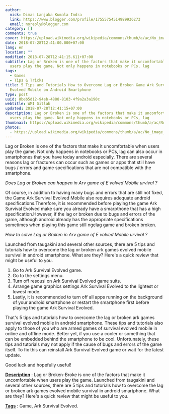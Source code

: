 ```yaml
---
author:
  nick: Dimas Lanjaka Kumala Indra
  link: https://www.blogger.com/profile/17555754514989936273
  email: noreply@blogger.com
category: []
comments: true
cover: https://upload.wikimedia.org/wikipedia/commons/thumb/a/ac/No_image_available.svg/2048px-No_image_available.svg.png
date: 2018-07-28T12:41:00.000+07:00
lang: en
location: ""
modified: 2018-07-28T12:41:15.611+07:00
subtitle: Lag or Broken is one of the factors that make it uncomfortable when
  users play the game. Not only happens in notebooks or PCs, lag
tags:
  - Games
  - Tips & Tricks
title: 5 Tips and Tutorials How to Overcome Lag or Broken Game Ark Survival
  Evolved Mobile on Android Smartphone
type: post
uuid: 8beb5d12-94eb-4888-8103-4f9a2a3a190c
webtitle: WMI Gitlab
updated: 2018-07-28T12:41:15+07:00
description: Lag or Broken is one of the factors that make it uncomfortable when
  users play the game. Not only happens in notebooks or PCs, lag
thumbnail: https://upload.wikimedia.org/wikipedia/commons/thumb/a/ac/No_image_available.svg/2048px-No_image_available.svg.png
photos:
  - https://upload.wikimedia.org/wikipedia/commons/thumb/a/ac/No_image_available.svg/2048px-No_image_available.svg.png
---
```


<p>    Lag or Broken is one of the factors that make it uncomfortable when users     play the game. Not only happens in notebooks or PCs, lag can also occur in     smartphones that you have today android especially. There are several     reasons lag or fractures can occur such as games or apps that still have     bugs / errors and game specifications that are not compatible with the     smartphone. </p><p>    <em>Does Lag or Broken can happen in</em>    <em>Arv game of</em>    <em>E</em>    <em>volved Mobile</em>    <em>urvival</em>    <em>?</em></p><p>    Of course, in addition to having many bugs and errors that are still not     fixed, the Game Ark Survival Evolved Mobile also requires adequate android     specifications.Therefore, it is recommended before playing the game Ark     Survival Evolved make sure you already have a smarpthone that has a high     specification.However, if the lag or broken due to bugs and errors of the     game, although android already has the appropriate specifications sometimes     when playing this game still ngelag game and broken broken. </p><div>    <div id="lite-ad-2">    </div></div><p>    <em>How to solve Lag or Broken in</em>    <em>Arv game of</em>    <em>E</em>    <em>volved Mobile</em>    <em>urvival</em>    <em>?</em></p><p>    Launched from taugakini and several other sources, there are 5 tips and     tutorials how to overcome the lag or broken ark games evolved mobile     survival in android smartphone. What are they? Here's a quick review that     might be useful to you. </p><ol>    <li>        Go to Ark Survival Evolved game.     </li>    <li>        Go to the settings menu.     </li>    <li>        Turn off resousi on Ark Survival Evolved game suits.     </li>    <li>        Arrange game graphics settings Ark Survival Evolved to the lightest or         lowest mode.     </li>    <li>        Lastly, it is recommended to turn off all apps running on the         background of your android smartphone or restart the smartphone first         before playing the game Ark Survival Evolved.     </li></ol><p>    That's 5 tips and tutorials how to overcome the lag or broken ark games     survival evolved mobile in android smartphone. These tips and tutorials     also apply to those of you who are armed games of survival evolved mobile     in online and offline mode. Better yet, if you use a cooler or something     that can be embedded behind the smartphone to be cool. Unfortunately, these     tips and tutorials may not apply if the cause of bugs and errors of the     game itself. To fix this can reinstall Ark Survival Evolved game or wait     for the latest update. </p><p>    Good luck and hopefully useful! </p><p>    <strong><u>Description</u></strong>    : Lag or Broken-Broke is one of the factors that make it uncomfortable when     users play the game. Launched from taugakini and several other sources,     there are 5 tips and tutorials how to overcome the lag or broken ark games     evolved mobile survival in android smartphone. What are they? Here's a     quick review that might be useful to you. </p><p>    <strong><u>Tags</u></strong>    : Game, Ark Survival Evolved. </p><script>document.querySelectorAll("pre,code");
  pretext.forEach(function (el) {
    el.classList.toggle("notranslate", true);
  });</script>
